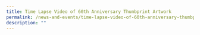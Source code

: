 ```yaml
---
title: Time Lapse Video of 60th Anniversary Thumbprint Artwork
permalink: /news-and-events/time-lapse-video-of-60th-anniversary-thumbprint-artwork
description: ""
---
```


